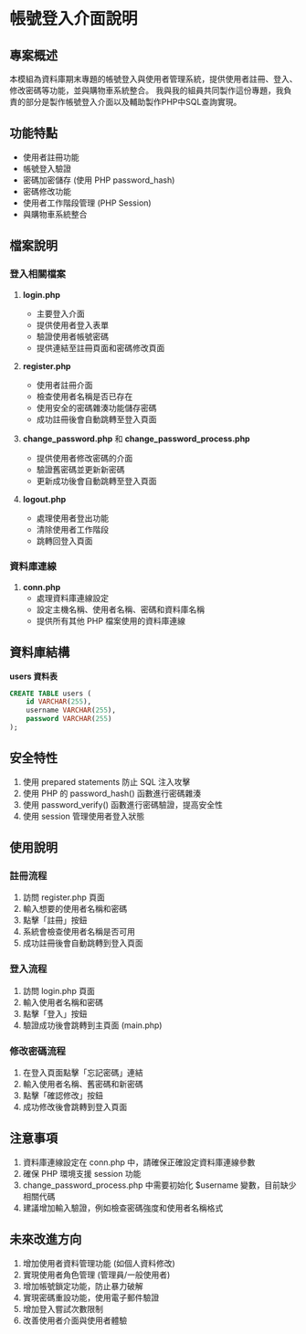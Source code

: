 # 帳號登入介面說明

## 專案概述
本模組為資料庫期末專題的帳號登入與使用者管理系統，提供使用者註冊、登入、修改密碼等功能，並與購物車系統整合。
我與我的組員共同製作這份專題，我負責的部分是製作帳號登入介面以及輔助製作PHP中SQL查詢實現。

## 功能特點
- 使用者註冊功能
- 帳號登入驗證
- 密碼加密儲存 (使用 PHP password_hash)
- 密碼修改功能
- 使用者工作階段管理 (PHP Session)
- 與購物車系統整合

## 檔案說明

### 登入相關檔案
1. **login.php**
   - 主要登入介面
   - 提供使用者登入表單
   - 驗證使用者帳號密碼
   - 提供連結至註冊頁面和密碼修改頁面

2. **register.php**
   - 使用者註冊介面
   - 檢查使用者名稱是否已存在
   - 使用安全的密碼雜湊功能儲存密碼
   - 成功註冊後會自動跳轉至登入頁面

3. **change_password.php** 和 **change_password_process.php**
   - 提供使用者修改密碼的介面
   - 驗證舊密碼並更新新密碼
   - 更新成功後會自動跳轉至登入頁面

4. **logout.php**
   - 處理使用者登出功能
   - 清除使用者工作階段
   - 跳轉回登入頁面

### 資料庫連線

1. **conn.php**
   - 處理資料庫連線設定
   - 設定主機名稱、使用者名稱、密碼和資料庫名稱
   - 提供所有其他 PHP 檔案使用的資料庫連線

## 資料庫結構

**users 資料表**
```sql
CREATE TABLE users (
    id VARCHAR(255),
    username VARCHAR(255),
    password VARCHAR(255)
);
```

## 安全特性
1. 使用 prepared statements 防止 SQL 注入攻擊
2. 使用 PHP 的 password_hash() 函數進行密碼雜湊
3. 使用 password_verify() 函數進行密碼驗證，提高安全性
4. 使用 session 管理使用者登入狀態

## 使用說明

### 註冊流程
1. 訪問 register.php 頁面
2. 輸入想要的使用者名稱和密碼
3. 點擊「註冊」按鈕
4. 系統會檢查使用者名稱是否可用
5. 成功註冊後會自動跳轉到登入頁面

### 登入流程
1. 訪問 login.php 頁面
2. 輸入使用者名稱和密碼
3. 點擊「登入」按鈕
4. 驗證成功後會跳轉到主頁面 (main.php)

### 修改密碼流程
1. 在登入頁面點擊「忘記密碼」連結
2. 輸入使用者名稱、舊密碼和新密碼
3. 點擊「確認修改」按鈕
4. 成功修改後會跳轉到登入頁面

## 注意事項
1. 資料庫連線設定在 conn.php 中，請確保正確設定資料庫連線參數
2. 確保 PHP 環境支援 session 功能
3. change_password_process.php 中需要初始化 $username 變數，目前缺少相關代碼
4. 建議增加輸入驗證，例如檢查密碼強度和使用者名稱格式

## 未來改進方向
1. 增加使用者資料管理功能 (如個人資料修改)
2. 實現使用者角色管理 (管理員/一般使用者)
3. 增加帳號鎖定功能，防止暴力破解
4. 實現密碼重設功能，使用電子郵件驗證
5. 增加登入嘗試次數限制
6. 改善使用者介面與使用者體驗
